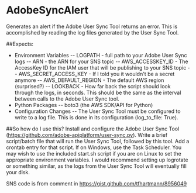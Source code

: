 # AdobeSyncAlert
Generates an alert if the Adobe User Sync Tool returns an error. This is accomplished by reading the log files generated by the User Sync Tool.

##Expects:
- Environment Variables
-- LOGPATH - full path to your Adobe User Sync logs
-- ARN - the ARN for your SNS topic
-- AWS\_ACCESSKEY\_ID - The AccessKey ID for the IAM user that will be publishing to your SNS topic
-- AWS\_SECRET\_ACCESS\_KEY - If I told you it wouldn't be a secret anymore
-- AWS\_DEFAULT\_REGION - The default AWS region (surprised?)
-- LOOKBACK - How far back the script should look through the logs, in seconds. This should be the same as the interval between calls to the Adobe User Sync tool.
- Python Packages
-- boto3 (the AWS SDK/API for Python)
- Configuration Changes
-- The User Sync Tool must be configured to write to a log file. This is done in its configuration (log\_to\_file: True).

##So how do I use this?
Install and configure the Adobe User Sync Tool (https://github.com/adobe-apiplatform/user-sync.py). Write a brief script/batch file that will run the User Sync Tool, followed by this tool. Add a crontab entry for that script. If on Windows, use the Task Scheduler. You may wish to use the included start.sh script if you are on Linux to set the appropriate environment variables. I would recommend setting up logrotate or something similar, as the logs from the User Sync Tool will eventually fill your disk.

SNS code is from comment in https://gist.github.com/tfhartmann/8956049
